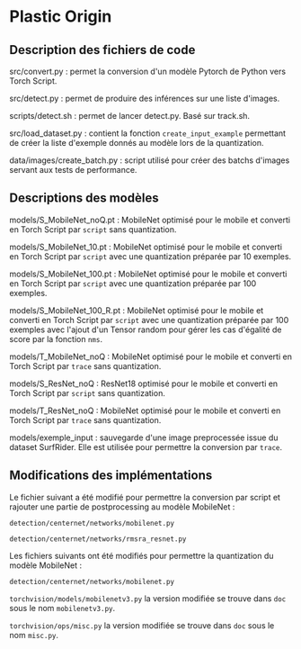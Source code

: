 # Plastic Origin

## Description des fichiers de code

src/convert.py : permet la conversion d'un modèle Pytorch de Python vers Torch Script.

src/detect.py : permet de produire des inférences sur une liste d'images.

scripts/detect.sh : permet de lancer detect.py. Basé sur track.sh.

src/load_dataset.py : contient la fonction ```create_input_example``` permettant de créer la liste d'exemple donnés au modèle lors de la quantization.

data/images/create_batch.py : script utilisé pour créer des batchs d'images servant aux tests de performance. 

## Descriptions des modèles 

models/S_MobileNet_noQ.pt : MobileNet optimisé pour le mobile et converti en Torch Script par ```script``` sans quantization.

models/S_MobileNet_10.pt : MobileNet optimisé pour le mobile et converti en Torch Script par ```script``` avec une quantization préparée par 10 exemples.

models/S_MobileNet_100.pt : MobileNet optimisé pour le mobile et converti en Torch Script par ```script``` avec une quantization préparée par 100 exemples.

models/S_MobileNet_100_R.pt : MobileNet optimisé pour le mobile et converti en Torch Script par ```script``` avec une quantization préparée par 100 exemples avec l'ajout d'un Tensor random pour gérer les cas d'égalité de score par la fonction ```nms```.

models/T_MobileNet_noQ : MobileNet optimisé pour le mobile et converti en Torch Script par ```trace``` sans quantization.

models/S_ResNet_noQ : ResNet18 optimisé pour le mobile et converti en Torch Script par ```script``` sans quantization.

models/T_ResNet_noQ : MobileNet optimisé pour le mobile et converti en Torch Script par ```trace``` sans quantization.

models/exemple_input : sauvegarde d'une image preprocessée issue du dataset SurfRider. Elle est utilisée pour permettre la conversion par ```trace```.

## Modifications des implémentations

Le fichier suivant a été modifié pour permettre la conversion par script et rajouter une partie de postprocessing au modèle MobileNet : 

```detection/centernet/networks/mobilenet.py```

```detection/centernet/networks/rmsra_resnet.py```

Les fichiers suivants ont été modifiés pour permettre la quantization du modèle MobileNet : 

```detection/centernet/networks/mobilenet.py```

```torchvision/models/mobilenetv3.py``` la version modifiée se trouve dans ```doc``` sous le nom ```mobilenetv3.py```.

```torchvision/ops/misc.py``` la version modifiée se trouve dans ```doc``` sous le nom ```misc.py```.



